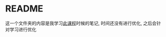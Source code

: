 # README

这一个文件夹的内容是我学习[此课程](https://www.bilibili.com/list/watchlater?oid=536243022&bvid=BV1fM411Z7cW&spm_id_from=333.788.top_right_bar_window_view_later.content.click)时候的笔记, 时间还没有进行优化, 之后会针对学习进行优化

